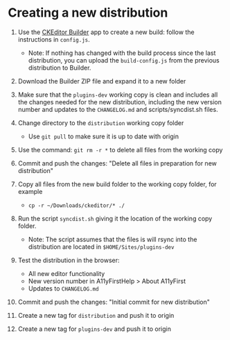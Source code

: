 # Creating a new distribution

1. Use the [CKEditor Builder](https://ckeditor.com/cke4/builder) app to create a new build: follow the instructions in `config.js`.

   * Note: If nothing has changed with the build process since the last distribution, you can upload the `build-config.js` from the previous distribution to Builder.

1. Download the Builder ZIP file and expand it to a new folder

1. Make sure that the `plugins-dev` working copy is clean and includes all the changes needed for the new distribution, including the new version number and updates to the `CHANGELOG.md` and scripts/syncdist.sh files.

1. Change directory to the `distribution` working copy folder

   * Use `git pull` to make sure it is up to date with origin

1. Use the command: `git rm -r *` to delete all files from the working copy

1. Commit and push the changes: "Delete all files in preparation for new distribution"

1. Copy all files from the new build folder to the working copy folder, for example

   * `cp -r ~/Downloads/ckeditor/* ./`

1. Run the script `syncdist.sh` giving it the location of the working copy folder.

   * Note: The script assumes that the files is will rsync into the distribution are located in `$HOME/Sites/plugins-dev`

1. Test the distribution in the browser:

   * All new editor functionality
   * New version number in A11yFirstHelp > About A11yFirst
   * Updates to `CHANGELOG.md`

1. Commit and push the changes: "Initial commit for new distribution"

1. Create a new tag for `distribution` and push it to origin

1. Create a new tag for `plugins-dev` and push it to origin
